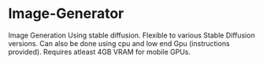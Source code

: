 # Image-Generator
Image Generation Using stable diffusion. Flexible to various Stable Diffusion versions. Can also be done using cpu and low end Gpu (instructions provided).
Requires atleast 4GB VRAM for mobile GPUs.
